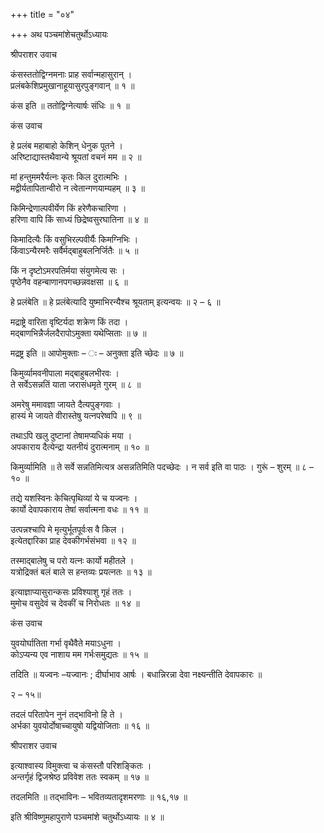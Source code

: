 +++
title = "०४"

+++
अथ पञ्चमांशेचतुर्थोऽध्यायः

श्रीपराशर उवाच

कंसस्ततोद्विग्नमनाः प्राह सर्वान्महासुरान् ।  
प्रलंबकेशिप्रमुखानाहूयासुरपुङ्गवान् ॥ १ ॥

कंस इति ॥ ततोद्विग्नेत्यार्षः संधिः ॥ १ ॥

कंस उवाच

हे प्रलंब महाबाहो केशिन् धेनुक पूतने ।  
अरिष्टाद्यास्तथैवान्ये श्रूयतां वचनं मम ॥ २ ॥

मां हन्तुममरैर्यत्नः कृतः किल दुरात्मभिः ।  
मद्वीर्यतापितान्वीरो न त्वेतान्गणयाम्यहम् ॥ ३ ॥

किमिन्द्रेणाल्पवीर्येण किं हरेणैकचारिणा ।  
हरिणा वापि किं साध्यं छिद्रेष्वसुरघातिना ॥ ४ ॥

किमादित्यैः किं वसुभिरल्पवीर्यैः किमग्निभिः ।  
किंवाऽन्यैरमरैः सर्वैर्मद्बाहुबलनिर्जितैः ॥ ५ ॥

किं न दृष्टोऽमरपतिर्मया संयुगमेत्य सः ।  
पृष्ठेनैव वहन्बाणानपगच्छन्नवक्षसा ॥ ६ ॥

हे प्रलंबेति ॥ हे प्रलंबेत्यादि युष्माभिरन्यैश्च श्रूयताम् इत्यन्वयः ॥ २ – ६ ॥

मद्राष्ट्रे वारिता वृष्टिर्यदा शक्रेण किं तदा ।  
मद्बाणभिन्नैर्जलदैरापोऽमुक्ता यथेप्सिताः ॥ ७ ॥

मद्रष्ट्र इति ॥ आपोमुक्ताः – ः – अनुक्ता इति च्छेदः ॥ ७ ॥

किमुर्व्यामवनीपाला मद्बाहुबलभीरवः ।  
ते सर्वेऽसन्नतिं याता जरासंधमृते गुरम् ॥ ८ ॥

अमरेषु ममावज्ञा जायते दैत्यपुङ्गवाः ।  
हास्यं मे जायते वीरास्तेषु यत्नपरेष्वपि ॥ ९ ॥

तथाऽपि खलु दुष्टानां तेषामप्यधिकं मया ।  
अपकाराय दैत्येन्द्रा यतनीयं दुरात्मनाम् ॥ १० ॥

किमुर्व्यामिति ॥ ते सर्वे सन्नतिमित्यत्र असन्नतिमिति पदच्छेदः । न सर्व इति वा पाठः । गुरूं – शुरम् ॥ ८ – १० ॥

तद्ये यशस्विनः केचित्पृथिव्यां ये च यज्वनः ।  
कार्यो देवापकाराय तेषां सर्वात्मना वधः ॥ ११ ॥

उत्पन्नश्चापि मे मृत्युर्भूतपूर्वःस वै किल ।  
इत्येतद्दारिका प्राह देवकीगर्भसंभवा ॥ १२ ॥

तस्माद्बालेषु च परो यत्नः कार्यो महीतले ।  
यत्रोद्रिक्तं बलं बाले स हन्तव्यः प्रयत्नतः ॥ १३ ॥

इत्याज्ञाप्यासुरान्कसः प्रविश्याशु गृहं ततः ।  
मुमोच वसुदेवं च देवकीं च निरोधतः ॥ १४ ॥

कंस उवाच

युवयोर्घातिता गर्भा वृथैवैते मयाऽधुना ।  
कोऽप्यन्य एव नाशाय मम गर्भःसमुद्यतः ॥ १५ ॥

तदिति ॥ यज्वनः –यज्वानः ; दीर्घाभाव आर्षः । बधान्निरन्ना देवा नक्ष्यन्तीति देवापकारः ॥

२ – १५॥

तदलं परितापेन नुनं तद्भाविनो हि ते ।  
अर्भका युवयोर्दोषाच्चायुषो यद्वियोजिताः ॥ १६ ॥

श्रीपराशर उवाच

इत्याश्वास्य विमुक्त्वा च कंसस्तौ परिशङ्कितः ।  
अन्तर्गृहं द्विजश्रेष्ठ प्रविवेश ततः स्वकम् ॥ १७ ॥

तदलमिति ॥ तद्भाविनः – भवितव्यतादृशमरणाः ॥ १६,१७ ॥

इति श्रीविष्णुमहापुराणे पञ्चमांशे चतुर्थोऽध्यायः ॥ ४ ॥
